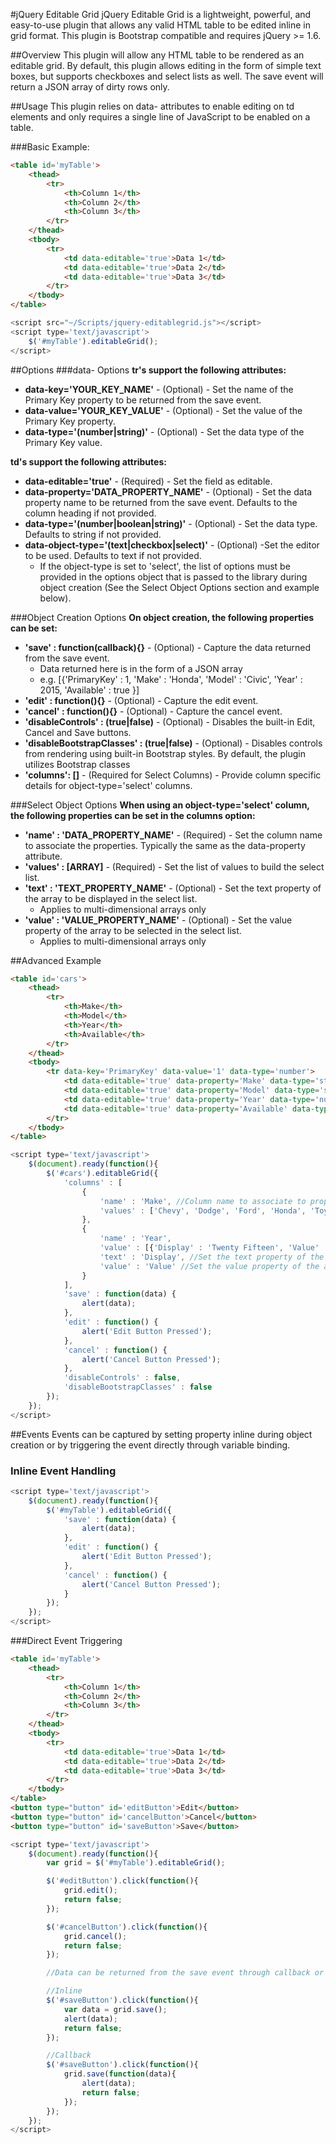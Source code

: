 #jQuery Editable Grid
jQuery Editable Grid is a lightweight, powerful, and easy-to-use plugin that allows any valid HTML table to be edited inline in grid format. This plugin is Bootstrap compatible and requires jQuery >= 1.6.

##Overview
This plugin will allow any HTML table to be rendered as an editable grid. By default, this plugin allows editing in the form of simple text boxes, but supports checkboxes and select lists as well. The save event will return a JSON array of dirty rows only. 

##Usage
This plugin relies on data- attributes to enable editing on td elements and only requires a single line of JavaScript to be enabled on a table.

###Basic Example:
```html
<table id='myTable'>
	<thead>
		<tr>
			<th>Column 1</th>
			<th>Column 2</th>
			<th>Column 3</th>
		</tr>
	</thead>
	<tbody>
		<tr>
			<td data-editable='true'>Data 1</td>
			<td data-editable='true'>Data 2</td>
			<td data-editable='true'>Data 3</td>
		</tr>
	</tbody>
</table>
```
```javascript
<script src="~/Scripts/jquery-editablegrid.js"></script>
<script type='text/javascript'>
	$('#myTable').editableGrid();
</script>
```

##Options
###data- Options
**tr's support the following attributes:**
+ **data-key='YOUR_KEY_NAME'** - (Optional) - Set the name of the Primary Key property to be returned from the save event.
+ **data-value='YOUR_KEY_VALUE'** - (Optional) - Set the value of the Primary Key property.
+ **data-type='(number|string)'** - (Optional) - Set the data type of the Primary Key value.

**td's support the following attributes:**
+ **data-editable='true'** - (Required) - Set the field as editable.
+ **data-property='DATA_PROPERTY_NAME'** - (Optional) - Set the data property name to be returned from the save event. Defaults to the column heading if not provided.
+ **data-type='(number|boolean|string)'** - (Optional) - Set the data type. Defaults to string if not provided.
+ **data-object-type='(text|checkbox|select)'** - (Optional) -Set the editor to be used. Defaults to text if not provided.
	- If the object-type is set to 'select', the list of options must be provided in the options object that is passed to the library during object creation (See the Select Object Options section and example below).

###Object Creation Options
**On object creation, the following properties can be set:**
+ **'save' : function(callback){}** - (Optional) - Capture the data returned from the save event.
	- Data returned here is in the form of a JSON array
	- e.g. [{'PrimaryKey' : 1, 'Make' : 'Honda', 'Model' : 'Civic', 'Year' : 2015, 'Available' : true }]
+ **'edit' : function(){}** - (Optional) - Capture the edit event.
+ **'cancel' : function(){}** - (Optional) - Capture the cancel event.
+ **'disableControls' : (true|false)** - (Optional) - Disables the built-in Edit, Cancel and Save buttons.
+ **'disableBootstrapClasses' : (true|false)** - (Optional) - Disables controls from rendering using built-in Bootstrap styles. By default, the plugin utilizes Bootstrap classes
+ **'columns': []** - (Required for Select Columns) - Provide column specific details for object-type='select' columns.

###Select Object Options
**When using an object-type='select' column, the following properties can be set in the columns option:**
+ **'name' : 'DATA_PROPERTY_NAME'** - (Required) - Set the column name to associate the properties. Typically the same as the data-property attribute.
+ **'values' : [ARRAY]** - (Required) - Set the list of values to build the select list.
+ **'text' : 'TEXT_PROPERTY_NAME'** - (Optional) - Set the text property of the array to be displayed in the select list.
	- Applies to multi-dimensional arrays only
+ **'value' : 'VALUE_PROPERTY_NAME'** - (Optional) - Set the value property of the array to be selected in the select list.
	- Applies to multi-dimensional arrays only

##Advanced Example
```html
<table id='cars'>
	<thead>
		<tr>
			<th>Make</th>
			<th>Model</th>
			<th>Year</th>
			<th>Available</th>
		</tr>
	</thead>
	<tbody>
		<tr data-key='PrimaryKey' data-value='1' data-type='number'>
			<td data-editable='true' data-property='Make' data-type='string' data-object-type='select'>Honda</td>
			<td data-editable='true' data-property='Model' data-type='string' data-object-type='string'>Civic</td>
			<td data-editable='true' data-property='Year' data-type='number' data-object-type='select'>2015</td>
			<td data-editable='true' data-property='Available' data-type='boolean' data-object-type='checkbox'>True</td>
		</tr>
	</tbody>
</table>
```

```javascript
<script type='text/javascript'>
	$(document).ready(function(){
		$('#cars').editableGrid({
			'columns' : [
				{
					'name' : 'Make', //Column name to associate to properties - typically the same as the data-property name
					'values' : ['Chevy', 'Dodge', 'Ford', 'Honda', 'Toyota'] //Array of options to display in the select list
				},
				{
					'name' : 'Year',
					'value' : [{'Display' : 'Twenty Fifteen', 'Value' : 2015}, {'Display' : 'Twenty Fourteen', 'Value' : 2014}],
					'text' : 'Display', //Set the text property of the array which will be displayed in the select list
					'value' : 'Value' //Set the value property of the array which will provide the selected value
				}
			],
			'save' : function(data) {
				alert(data);
			},
			'edit' : function() {
				alert('Edit Button Pressed');
			},
			'cancel' : function() {
				alert('Cancel Button Pressed');
			},
			'disableControls' : false,
			'disableBootstrapClasses' : false
		});
	});
</script>
```

##Events
Events can be captured by setting property inline during object creation or by triggering the event directly through variable binding.

### Inline Event Handling
```javascript
<script type='text/javascript'>
	$(document).ready(function(){
		$('#myTable').editableGrid({
			'save' : function(data) {
				alert(data);
			},
			'edit' : function() {
				alert('Edit Button Pressed');
			},
			'cancel' : function() {
				alert('Cancel Button Pressed');
			}
		});
	});
</script>
```

###Direct Event Triggering
```html
<table id='myTable'>
	<thead>
		<tr>
			<th>Column 1</th>
			<th>Column 2</th>
			<th>Column 3</th>
		</tr>
	</thead>
	<tbody>
		<tr>
			<td data-editable='true'>Data 1</td>
			<td data-editable='true'>Data 2</td>
			<td data-editable='true'>Data 3</td>
		</tr>
	</tbody>
</table>
<button type="button" id='editButton'>Edit</button>
<button type="button" id='cancelButton'>Cancel</button>
<button type="button" id='saveButton'>Save</button>
```
```javascript
<script type='text/javascript'>
	$(document).ready(function(){
		var grid = $('#myTable').editableGrid();

		$('#editButton').click(function(){
			grid.edit();
			return false;
		});

		$('#cancelButton').click(function(){
			grid.cancel();
			return false;
		});

		//Data can be returned from the save event through callback or inline

		//Inline
		$('#saveButton').click(function(){
			var data = grid.save();
			alert(data);
			return false;
		});

		//Callback
		$('#saveButton').click(function(){
			grid.save(function(data){
				alert(data);
				return false;
			});
		});
	});
</script>
```

